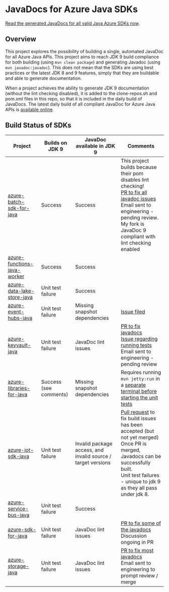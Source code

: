 # JavaDocs for Azure Java SDKs

[Read the generated JavaDocs for all valid Java Azure SDKs now](https://jonathangiles.github.io/azure-javadocs/index.html?overview-summary.html).

## Overview

This project explores the possibility of building a single, automated JavaDoc for all Azure Java APIs. This project aims to reach JDK 9 build compliance for both building (using `mvn clean package`) and generating Javadoc (using `mvn javadoc:javadoc`). This does not mean that the SDKs are using best practices or the latest JDK 8 and 9 features, simply that they are buildable and able to generate documentation.

When a project achieves the ability to generate JDK 9 documentation (without the lint checking disabled), it is added to the clone-repos.sh and pom.xml files in this repo, so that it is included in the daily build of JavaDocs. The latest daily build of all compliant JavaDoc for Azure Java APIs is [available online](https://jonathangiles.github.io/azure-javadocs/index.html?overview-summary.html). 

## Build Status of SDKs

| Project                                                                               | Builds on JDK 9       | JavaDoc available in JDK 9                                    | Comments                                                                                                                                                                                                                                                                   |
|-------------------------------------------------------------------------------------  |-------------------    |-------------------------------------------------------------- |------------------------------------------------------------------------------------------------------------------------------------------------------------------------------------------------------------------------------------------------------------------------    |
| [azure-batch-sdk-for-java](https://github.com/Azure/azure-batch-sdk-for-java)         | Success               | Success                                                       | This project builds because their pom disables lint checking!<br/>[PR to fix all javadoc issues](https://github.com/Azure/azure-batch-sdk-for-java/pull/20)<br/>Email sent to engineering - pending review.<br/>My fork is JavaDoc 9 compliant with lint checking enabled  |
| [azure-functions-java-worker](https://github.com/Azure/azure-functions-java-worker)   | Success               | Success                                                       |                                                                                                                                                                                                                                                                            |
| [azure-data-lake-store-java](https://github.com/Azure/azure-data-lake-store-java)     | Unit test failure     | Success                                                       |                                                                                                                                                                                                                                                                            |
| [azure-event-hubs-java](https://github.com/Azure/azure-event-hubs-java)               | Unit test failure     | Missing snapshot dependencies                                 | [Issue filed](https://github.com/Azure/azure-event-hubs-java/issues/221)                                                                                                                                                                                                   |
| [azure-keyvault-java](https://github.com/Azure/azure-keyvault-java)                   | Unit test failure     | JavaDoc lint issues                                           | [PR to fix javadocs](https://github.com/Azure/azure-keyvault-java/pull/19)<br/>[Issue regarding running tests](https://github.com/Azure/azure-keyvault-java/issues/18)<br/>Email sent to engineering - pending review                                                      |
| [azure-libraries-for-java](https://github.com/Azure/azure-libraries-for-java)         | Success (see comments)| Missing snapshot dependencies                                 | Requires running `mvn jetty:run` in a [separate terminal before starting the unit tests](https://github.com/Azure/azure-libraries-for-java/issues/126)                                                                                                                     |
| [azure-iot-sdk-java](https://github.com/Azure/azure-iot-sdk-java)                     | Unit test failure     | Invalid package access, and invalid source / target versions  | [Pull request](https://github.com/Azure/azure-iot-sdk-java/pull/194) to fix build issues has been accepted (but not yet merged)<br/>Once PR is merged, Javadocs can be successfully built.<br/>Unit test failures - unique to jdk 9 as they all pass under jdk 8.          |
| [azure-service-bus-java](https://github.com/Azure/azure-service-bus-java)             | Unit test failure     | Success                                                       |                                                                                                                                                                                                                                                                            |
| [azure-sdk-for-java](https://github.com/Azure/azure-sdk-for-java)                     | Unit test failure     | JavaDoc lint issues                                           | [PR to fix some of the javadocs](https://github.com/Azure/azure-sdk-for-java/pull/2002)<br/>Discussion ongoing in PR                                                                                                                                                       |
| [azure-storage-java](https://github.com/Azure/azure-storage-java)                     | Unit test failure     | JavaDoc lint issues                                           | [PR to fix most javadocs](https://github.com/Azure/azure-storage-java/pull/244)<br/>Email sent to engineering to prompt review / merge                                                                                                                                     |
